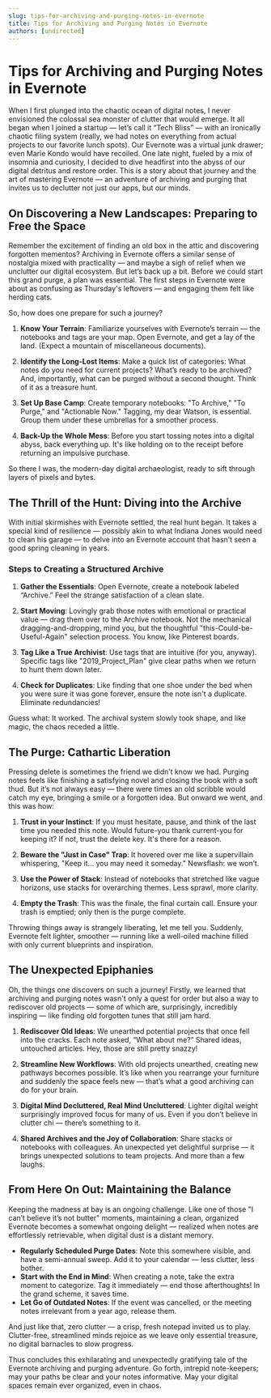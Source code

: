 ```yaml
---
slug: tips-for-archiving-and-purging-notes-in-evernote
title: Tips for Archiving and Purging Notes in Evernote
authors: [undirected]
---
```



# Tips for Archiving and Purging Notes in Evernote

When I first plunged into the chaotic ocean of digital notes, I never envisioned the colossal sea monster of clutter that would emerge. It all began when I joined a startup — let’s call it “Tech Bliss” — with an ironically chaotic filing system (really, we had notes on everything from actual projects to our favorite lunch spots). Our Evernote was a virtual junk drawer; even Marie Kondo would have recoiled. One late night, fueled by a mix of insomnia and curiosity, I decided to dive headfirst into the abyss of our digital detritus and restore order. This is a story about that journey and the art of mastering Evernote — an adventure of archiving and purging that invites us to declutter not just our apps, but our minds.

## On Discovering a New Landscapes: Preparing to Free the Space

Remember the excitement of finding an old box in the attic and discovering forgotten mementos? Archiving in Evernote offers a similar sense of nostalgia mixed with practicality — and maybe a sigh of relief when we unclutter our digital ecosystem. But let’s back up a bit. Before we could start this grand purge, a plan was essential. The first steps in Evernote were about as confusing as Thursday's leftovers — and engaging them felt like herding cats.

So, how does one prepare for such a journey?

1. **Know Your Terrain**: Familiarize yourselves with Evernote’s terrain — the notebooks and tags are your map. Open Evernote, and get a lay of the land. (Expect a mountain of miscellaneous documents).
   
2. **Identify the Long-Lost Items**: Make a quick list of categories: What notes do you need for current projects? What’s ready to be archived? And, importantly, what can be purged without a second thought. Think of it as a treasure hunt.

3. **Set Up Base Camp**: Create temporary notebooks: "To Archive," "To Purge," and "Actionable Now." Tagging, my dear Watson, is essential. Group them under these umbrellas for a smoother process.

4. **Back-Up the Whole Mess**: Before you start tossing notes into a digital abyss, back everything up. It's like holding on to the receipt before returning an impulsive purchase.

So there I was, the modern-day digital archaeologist, ready to sift through layers of pixels and bytes.

## The Thrill of the Hunt: Diving into the Archive

With initial skirmishes with Evernote settled, the real hunt began. It takes a special kind of resilience — possibly akin to what Indiana Jones would need to clean his garage — to delve into an Evernote account that hasn’t seen a good spring cleaning in years.

### Steps to Creating a Structured Archive

1. **Gather the Essentials**: Open Evernote, create a notebook labeled “Archive.” Feel the strange satisfaction of a clean slate.

2. **Start Moving**: Lovingly grab those notes with emotional or practical value — drag them over to the Archive notebook. Not the mechanical dragging-and-dropping, mind you, but the thoughtful "this-Could-be-Useful-Again" selection process. You know, like Pinterest boards.

3. **Tag Like a True Archivist**: Use tags that are intuitive (for you, anyway). Specific tags like "2019_Project_Plan" give clear paths when we return to hunt them down later.

4. **Check for Duplicates**: Like finding that one shoe under the bed when you were sure it was gone forever, ensure the note isn't a duplicate. Eliminate redundancies!

Guess what: It worked. The archival system slowly took shape, and like magic, the chaos receded a little.

## The Purge: Cathartic Liberation

Pressing delete is sometimes the friend we didn’t know we had. Purging notes feels like finishing a satisfying novel and closing the book with a soft thud. But it’s not always easy — there were times an old scribble would catch my eye, bringing a smile or a forgotten idea. But onward we went, and this was how:

1. **Trust in your Instinct**: If you must hesitate, pause, and think of the last time you needed this note. Would future-you thank current-you for keeping it? If not, trust the delete key. It's there for a reason.

2. **Beware the "Just in Case" Trap**: It hovered over me like a supervillain whispering, "Keep it... you may need it someday." Newsflash: we won’t.

3. **Use the Power of Stack**: Instead of notebooks that stretched like vague horizons, use stacks for overarching themes. Less sprawl, more clarity.

4. **Empty the Trash**: This was the finale, the final curtain call. Ensure your trash is emptied; only then is the purge complete.

Throwing things away is strangely liberating, let me tell you. Suddenly, Evernote felt lighter, smoother — running like a well-oiled machine filled with only current blueprints and inspiration.

## The Unexpected Epiphanies

Oh, the things one discovers on such a journey! Firstly, we learned that archiving and purging notes wasn't only a quest for order but also a way to rediscover old projects — some of which are, surprisingly, incredibly inspiring — like finding old forgotten tunes that still jam hard.

1. **Rediscover Old Ideas**: We unearthed potential projects that once fell into the cracks. Each note asked, “What about me?” Shared ideas, untouched articles. Hey, those are still pretty snazzy!

2. **Streamline New Workflows**: With old projects unearthed, creating new pathways becomes possible. It’s like when you rearrange your furniture and suddenly the space feels new — that’s what a good archiving can do for your brain.

3. **Digital Mind Decluttered, Real Mind Uncluttered**: Lighter digital weight surprisingly improved focus for many of us. Even if you don’t believe in clutter chi — there’s something to it.

4. **Shared Archives and the Joy of Collaboration**: Share stacks or notebooks with colleagues. An unexpected yet delightful surprise — it brings unexpected solutions to team projects. And more than a few laughs.

## From Here On Out: Maintaining the Balance

Keeping the madness at bay is an ongoing challenge. Like one of those "I can’t believe it’s not butter" moments, maintaining a clean, organized Evernote becomes a somewhat ongoing delight — realized when notes are effortlessly retrievable, when digital dust is a distant memory.

- **Regularly Scheduled Purge Dates**: Note this somewhere visible, and have a semi-annual sweep. Add it to your calendar — less clutter, less bother.
- **Start with the End in Mind**: When creating a note, take the extra moment to categorize. Tag it immediately — end those afterthoughts! In the grand scheme, it saves time.
- **Let Go of Outdated Notes**: If the event was cancelled, or the meeting notes irrelevant from a year ago, release them.

And just like that, zero clutter — a crisp, fresh notepad invited us to play. Clutter-free, streamlined minds rejoice as we leave only essential treasure, no digital barnacles to slow progress.

Thus concludes this exhilarating and unexpectedly gratifying tale of the Evernote archiving and purging adventure. Go forth, intrepid note-keepers; may your paths be clear and your notes informative. May your digital spaces remain ever organized, even in chaos.
